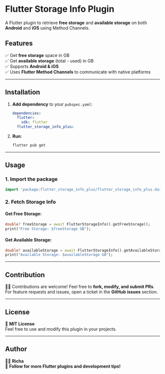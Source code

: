 # Flutter Storage Info Plugin
A Flutter plugin to retrieve **free storage** and **available storage** on both **Android** and **iOS** using Method Channels.

## Features

✅ Get **free storage** space in GB  
✅ Get **available storage** (total - used) in GB  
✅ Supports **Android & iOS**  
✅ Uses **Flutter Method Channels** to communicate with native platforms  

---

## Installation

1. **Add dependency** to your `pubspec.yaml`:
   ```yaml
   dependencies:
     flutter:
       sdk: flutter
     flutter_storage_info_plus:
   ```
2. **Run**:
   ```sh
   flutter pub get
   ```

---

## Usage

### **1. Import the package**
```dart
import 'package:flutter_storage_info_plus/flutter_storage_info_plus.dart';
```

### **2. Fetch Storage Info**

#### Get Free Storage:
```dart
double? freeStorage = await FlutterStorageInfo().getFreeStorage();
print("Free Storage: $freeStorage GB");
```

#### Get Available Storage:
```dart
double? availableStorage = await FlutterStorageInfo().getAvailableStorage();
print("Available Storage: $availableStorage GB");
```

---


## Contribution

👨‍💻 Contributions are welcome! Feel free to **fork, modify, and submit PRs**.  
For feature requests and issues, open a ticket in the **GitHub issues** section.

---

## License

📝 **MIT License**  
Feel free to use and modify this plugin in your projects.

---

## Author

👩‍💻 **Richa**  
🚀 **Follow for more Flutter plugins and development tips!**

```